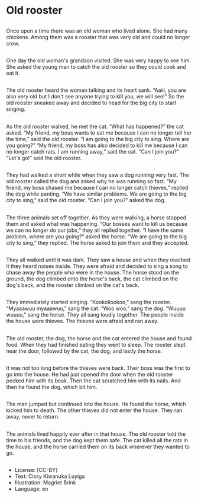 # Old rooster

##
Once upon a time there was an old
woman who lived alone. She had
many chickens. Among them was a
rooster that was very old and could
no longer crow.

##
One day the old woman's grandson
visited. She was very happy to see
him. She asked the young man to
catch the old rooster so they could
cook and eat it.

##
The old rooster heard the woman
talking and its heart sank.
“Aaiii, you are also very old but I
don't see anyone trying to kill you,
we will see!”
So the old rooster sneaked away
and decided to head for the big city
to start singing.

##
As the old rooster walked, he met
the cat.
“What has happened?” the cat
asked.
“My friend, my boss wants to eat
me because I can no longer tell her
the time,” said the old rooster.
“I am going to the big city to sing.
Where are you going?”
“My friend, my boss has also
decided to kill me because I can no
longer catch rats. I am running
away,” said the cat. “Can I join
you?”
“Let's go!” said the old rooster.

##
They had walked a short while when
they saw a dog running very fast.
The old rooster called the dog and
asked why he was running so fast.
“My friend, my boss chased me
because I can no longer catch
thieves,” replied the dog while
panting.
“We have similar problems. We are
going to the big city to sing,” said
the old rooster.
“Can I join you?” asked the dog.

##
The three animals set off together.
As they were walking, a horse
stopped them and asked what was
happening.
“Our bosses want to kill us because
we can no longer do our jobs,” they
all replied together.
“I have the same problem, where
are you going?” asked the horse.
“We are going to the big city to
sing,” they replied.
The horse asked to join them and
they accepted.

##
They all walked until it was dark.
They saw a house and when they
reached it they heard noises inside.
They were afraid and decided to
sing a song to chase away the
people who were in the house.
The horse stood on the ground, the
dog climbed onto the horse's back,
the cat climbed on the dog's back,
and the rooster climbed on the cat's
back.

##
They immediately started singing.
“Kookoliookoo,” sang the rooster.
“Myaaawuu myaaawuu,” sang the
cat.
“Woo woo,” sang the dog.
“Wuuuu wuuuu,” sang the horse.
They all sang loudly together. The
people inside the house were
thieves. The thieves were afraid and
ran away.

##
The old rooster, the dog, the horse
and the cat entered the house and
found food. When they had finished
eating they went to sleep. The
rooster slept near the door, followed
by the cat, the dog, and lastly the
horse.

##
It was not too long before the
thieves were back. Their boss was
the first to go into the house. He
had just opened the door when the
old rooster pecked him with its
beak.
Then the cat scratched him with its
nails. And then he found the dog,
which bit him.

##
The man jumped but continued into
the house. He found the horse,
which kicked him to death. The
other thieves did not enter the
house. They ran away, never to
return.

##
The animals lived happily ever after
in that house. The old rooster told
the time to his friends, and the dog
kept them safe. The cat killed all
the rats in the house, and the horse
carried them on its back wherever
they wanted to go.

##
* License: [CC-BY]
* Text: Cissy Kiwanuka Luyiga
* Illustration: Magriet Brink
* Language: en
